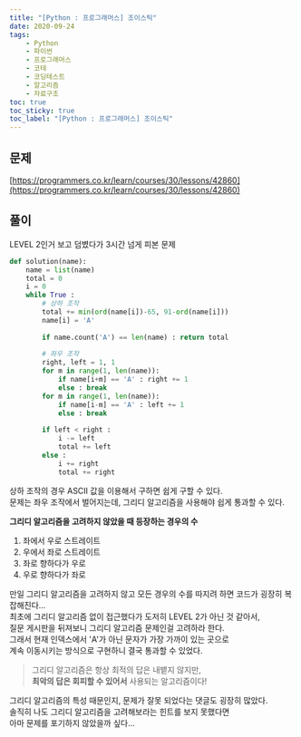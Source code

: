 ```yaml
---
title: "[Python : 프로그래머스] 조이스틱"
date: 2020-09-24
tags:
    - Python
    - 파이썬
    - 프로그래머스
    - 코테
    - 코딩테스트
    - 알고리즘
    - 자료구조
toc: true
toc_sticky: true
toc_label: "[Python : 프로그래머스] 조이스틱"
---
```

## 문제
[https://programmers.co.kr/learn/courses/30/lessons/42860](https://programmers.co.kr/learn/courses/30/lessons/42860)
## 풀이
LEVEL 2인거 보고 덤볐다가 3시간 넘게 피본 문제
```python
def solution(name):
    name = list(name)
    total = 0
    i = 0
    while True :
        # 상하 조작
        total += min(ord(name[i])-65, 91-ord(name[i]))
        name[i] = 'A'
        
        if name.count('A') == len(name) : return total
        
        # 좌우 조작
        right, left = 1, 1
        for m in range(1, len(name)):
            if name[i+m] == 'A' : right += 1
            else : break
        for m in range(1, len(name)):
            if name[i-m] == 'A' : left += 1
            else : break
        
        if left < right :
            i -= left
            total += left
        else :
            i += right
            total += right
```
상하 조작의 경우 ASCII 값을 이용해서 구하면 쉽게 구할 수 있다.  
문제는 좌우 조작에서 벌어지는데, 그리디 알고리즘을 사용해야 쉽게 통과할 수 있다.  
  
**그리디 알고리즘을 고려하지 않았을 때 등장하는 경우의 수**  
1. 좌에서 우로 스트레이트
2. 우에서 좌로 스트레이트
3. 좌로 향하다가 우로
4. 우로 향하다가 좌로

만일 그리디 알고리즘을 고려하지 않고 모든 경우의 수를 따지려 하면 코드가 굉장히 복잡해진다...  
최초에 그리디 알고리즘 없이 접근했다가 도저히 LEVEL 2가 아닌 것 같아서,  
질문 게시판을 뒤져보니 그리디 알고리즘 문제인걸 고려하라 한다.  
그래서 현재 인덱스에서 'A'가 아닌 문자가 가장 가까이 있는 곳으로  
계속 이동시키는 방식으로 구현하니 결국 통과할 수 있었다.  
  
> 그리디 알고리즘은 항상 최적의 답은 내뱉지 않지만,  
> **최악의 답은 회피할 수 있어서** 사용되는 알고리즘이다!  
  
그리디 알고리즘의 특성 때문인지, 문제가 잘못 되었다는 댓글도 굉장히 많았다.  
솔직히 나도 그리디 알고리즘을 고려해보라는 힌트를 보지 못했다면  
아마 문제를 포기하지 않았을까 싶다...